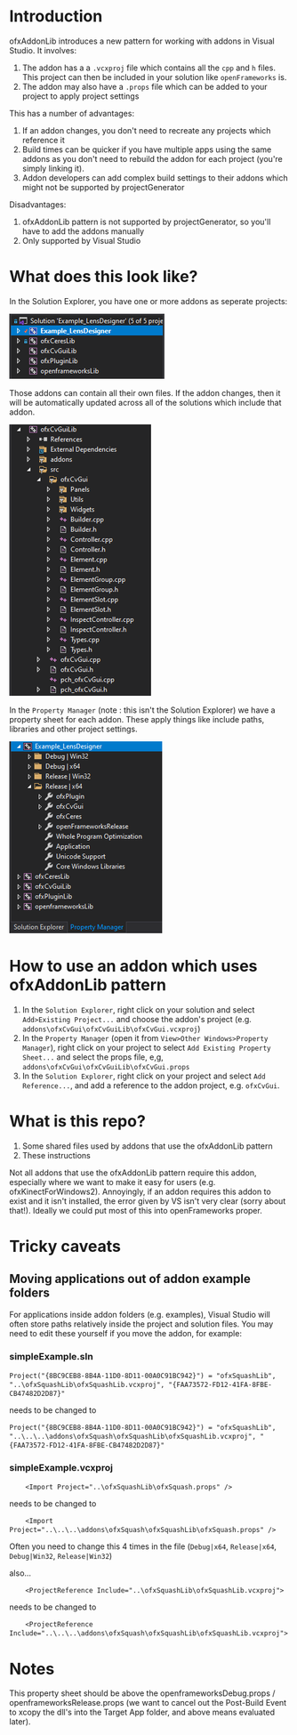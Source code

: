 # Introduction

ofxAddonLib introduces a new pattern for working with addons in Visual Studio. It involves:

1. The addon has a a `.vcxproj` file which contains all the `cpp` and `h` files. This project can then be included in your solution like `openFrameworks` is.
2. The addon may also have a `.props` file which can be added to your project to apply project settings

This has a number of advantages:

1. If an addon changes, you don't need to recreate any projects which reference it
2. Build times can be quicker if you have multiple apps using the same addons as you don't need to rebuild the addon for each project (you're simply linking it).
3. Addon developers can add complex build settings to their addons which might not be supported by projectGenerator

Disadvantages:

1. ofxAddonLib pattern is not supported by projectGenerator, so you'll have to add the addons manually
2. Only supported by Visual Studio

# What does this look like?

In the Solution Explorer, you have one or more addons as seperate projects:

![Solution](screenshots/solution.png)

Those addons can contain all their own files. If the addon changes, then it will be automatically updated across all of the solutions which include that addon.

![ofxCvGui](screenshots/ofxCvGui.png)

In the `Property Manager` (note : this isn't the Solution Explorer) we have a property sheet for each addon. These apply things like include paths, libraries and other project settings.

![Property Manager](screenshots/property_manager.png)

# How to use an addon which uses ofxAddonLib pattern

1. In the `Solution Explorer`, right click on your solution and select `Add>Existing Project...` and choose the addon's project (e.g. `addons\ofxCvGui\ofxCvGuiLib\ofxCvGui.vcxproj`)
2. In the `Property Manager` (open it from `View>Other Windows>Property Manager`), right click on your project to select `Add Existing Property Sheet...` and select the props file, e,g, `addons\ofxCvGui\ofxCvGuiLib\ofxCvGui.props`
3. In the `Solution Explorer`, right click on your project and select `Add Reference...`, and add a reference to the addon project, e.g. `ofxCvGui`.

# What is this repo?

1. Some shared files used by addons that use the ofxAddonLib pattern
2. These instructions

Not all addons that use the ofxAddonLib pattern require this addon, especially where we want to make it easy for users (e.g. ofxKinectForWindows2). Annoyingly, if an addon requires this addon to exist and it isn't installed, the error given by VS isn't very clear (sorry about that!). Ideally we could put most of this into openFrameworks proper.


# Tricky caveats

## Moving applications out of addon example folders

For applications inside addon folders (e.g. examples), Visual Studio will often store paths relatively inside the project and solution files. You may need to edit these yourself if you move the addon, for example:

### simpleExample.sln
```
Project("{8BC9CEB8-8B4A-11D0-8D11-00A0C91BC942}") = "ofxSquashLib", "..\ofxSquashLib\ofxSquashLib.vcxproj", "{FAA73572-FD12-41FA-8FBE-CB47482D2D87}"
```
needs to be changed to
```
Project("{8BC9CEB8-8B4A-11D0-8D11-00A0C91BC942}") = "ofxSquashLib", "..\..\..\addons\ofxSquash\ofxSquashLib\ofxSquashLib.vcxproj", "{FAA73572-FD12-41FA-8FBE-CB47482D2D87}"
```

### simpleExample.vcxproj
```
    <Import Project="..\ofxSquashLib\ofxSquash.props" />
```
needs to be changed to
```
    <Import Project="..\..\..\addons\ofxSquash\ofxSquashLib\ofxSquash.props" />
```
Often you need to change this 4 times in the file (`Debug|x64`, `Release|x64`, `Debug|Win32`, `Release|Win32`)


also...
```
    <ProjectReference Include="..\ofxSquashLib\ofxSquashLib.vcxproj">
```
needs to be changed to
```
    <ProjectReference Include="..\..\..\addons\ofxSquash\ofxSquashLib\ofxSquashLib.vcxproj">
```


# Notes

This property sheet should be above the openframeworksDebug.props / openframeworksRelease.props (we want to cancel out the Post-Build Event to xcopy the dll's into the Target App folder, and above means evaluated later).
